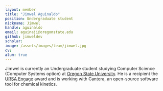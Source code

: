 ```yaml
---
layout: member
title: "Jimwel Aguinaldo"
position: Undergraduate student
nickname: Jimwel
handle: aguinaldo
email: aguinaji@oregonstate.edu
github: jimweldev
scholar:
image: /assets/images/team/jimwel.jpg
cv:
alum: true
---
```


Jimwel is currently an Undergraduate student studying Computer Science (Computer Systems option) at [Oregon State University]. He is a recipient the [URSA Engage] award and is working with Cantera, an open-source software tool for chemical kinetics.

[Oregon State University]: http://oregonstate.edu/
[School of Mechanical, Industrial, and Manufacturing Engineering]: http://mime.oregonstate.edu
[URSA Engage]: http://undergraduate.oregonstate.edu/research/funding-opportunities/ursa-engage
